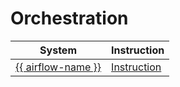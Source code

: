 # Orchestration

| System | Instruction |
| --- | --- |
| [{{ airflow-name }}](https://airflow.apache.org) | [Instruction](../airflow.md) |